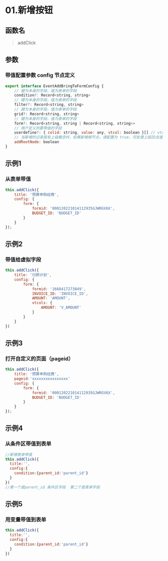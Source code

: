 # 01.新增按钮

## 函数名

> addClick

## 参数

### 带值配置参数 config 节点定义

```js
export interface EventAddBringToFormConfig {
    // 键为本身的字段，值为表单的字段
    condition?: Record<string, string>
    // 键为本身的字段，值为表单的字段
    filter?: Record<string, string>
    // 键为本身的字段，值为表单的字段
    grid?: Record<string, string>
    // 键为本身的字段，值为表单的字段
    form?: Record<string, string | Record<string, string>>
    // 用户定义的要带值的字段
    userdefine?: { colid: string, value: any, vtcol: boolean }[] // vtcol is short for virtual column.
    // 当新增的记录是有上级概念时，如果新增根节点，请配置为 true，可处理上级ID总是绑上了默认值。
    addRootNode: boolean
}
```

## 示例1

### 从表单带值

```js
this.addClick({
    title: '预算申购经费',
    config: {
        form: {
            formid: '000120221014112935GJWRGV6X', 
            BUDGET_ID: 'BUDGET_ID'
        }
    }
});
```

## 示例2

### 带值给虚拟字段

```js
this.addClick({
    title: '付款计划',
    config: {
        form: {
            formid: '1668417273049',
            INVOICE_ID: 'INVOICE_ID',
            AMOUNT: 'AMOUNT',
            vtcols: {
                AMOUNT: 'V_AMOUNT'
            }
        }
    }
})
```

## 示例3

### 打开自定义的页面（pageid）

```js
this.addClick({
    title: '预算申购经费',
    pageid:'xxxxxxxxxxxxxxxx'
    config: {
        form: {
            formid: '000120221014112935GJWRGV6X', 
            BUDGET_ID: 'BUDGET_ID'
        }
    }
});
```

## 示例4

### 从条件区带值到表单

```js
//新增表单带值
this.addClick({
  title:'',
  config:{
    condition:{parent_id:'parent_id'}
  }
})
//第一个是parent_id 条件区字段  第二个是表单字段
```

## 示例5

### 用变量带值到表单

```js
this.addClick({
  title:'',
  config:{
    condition:{parent_id:'parent_id'}
  }
})
```
